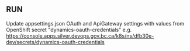 ## RUN

Update appsettings.json OAuth and ApiGateway settings with values from OpenShift secret "dynamics-oauth-credentials" e.g. https://console.apps.silver.devops.gov.bc.ca/k8s/ns/dfb30e-dev/secrets/dynamics-oauth-credentials